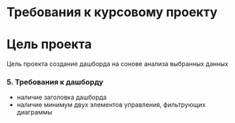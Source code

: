 # Требования к курсовому проекту
# Цель проекта
Цель проекта создание дашборда на сонове анализа  выбранных данных
### 5. Требования к дашборду
* наличие заголовка дашборда
* наличие минимум двух элементов управления, фильтрующих диаграммы
